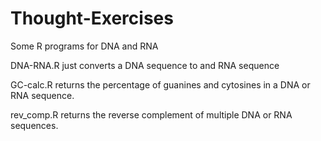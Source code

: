 # Thought-Exercises
Some R programs for DNA and RNA

DNA-RNA.R just converts a DNA sequence to and RNA sequence

GC-calc.R returns the percentage of guanines and cytosines in a DNA or RNA sequence. 

rev_comp.R returns the reverse complement of multiple DNA or RNA sequences. 
